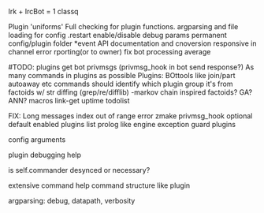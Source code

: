 Irk + IrcBot = 1 classq

Plugin 'uniforms'
Full checking for plugin functions.
argparsing and file loading for config
.restart enable/disable debug params
permanent config/plugin folder
*event API documentation and cnoversion
responsive in channel error rporting(or to owner)
fix bot processing average 

#TODO: plugins get bot privmsgs (privmsg_hook in bot send response?)
As many commands in plugins as possible
Plugins:
BOttools like join/part autoaway etc 
commands should identify which plugin group it's from
factoids w/ str diffing (grep/re/difflib)
-markov chain inspired factoids? GA? ANN?
macros
link-get
uptime
todolist

FIX: Long messages index out of range error
zmake privmsg_hook optional 
default enabled plugins list
prolog like engine
exception guard plugins

config
arguments   

plugin debugging help 

is self.commander desynced  or necessary?

extensive command help
command structure like plugin

argparsing: debug, datapath, verbosity
